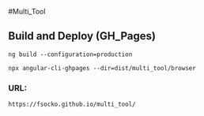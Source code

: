 #Multi_Tool

## Build and Deploy (GH_Pages)
	

	ng build --configuration=production
	
	npx angular-cli-ghpages --dir=dist/multi_tool/browser



### URL:
	https://fsocko.github.io/multi_tool/
